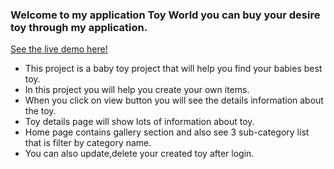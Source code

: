 ### Welcome to my application Toy World you can buy your desire toy through my application.
[See the live demo here!]()

* This project is a baby toy project that will help you find your babies best toy.
* In this project you will help you create your own items.
* When you click on view button you will see the details information about the toy.
* Toy details page will show lots of information about toy.
* Home page contains gallery section and also see 3 sub-category list that is filter by category name.
* You can also update,delete your created toy after login.